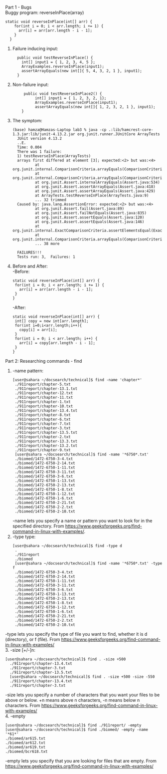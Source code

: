 Part 1 - Bugs    
Buggy program: reverseInPlace(array)   
```
static void reverseInPlace(int[] arr) {
    for(int i = 0; i < arr.length; i += 1) {
      arr[i] = arr[arr.length - i - 1];
    }
  }
```    
1. Failure inducing input:
   ```
     public void testReverseInPlace() {
       int[] input1 = { 1, 2, 3, 4, 5 };
       ArrayExamples.reverseInPlace(input1);
       assertArrayEquals(new int[]{ 5, 4, 3, 2, 1 }, input1);
     }

2. Non-failure input:
   ```
        public void testReverseInPlace2() {
             int[] input1 = { 1, 2, 3, 2, 1};
             ArrayExamples.reverseInPlace(input1);
             assertArrayEquals(new int[]{ 1, 2, 3, 2, 1 }, input1);
	   }
3. The symptom:
   ```
   (base) hamza@Hamzas-Laptop lab3 % java -cp .:lib/hamcrest-core-1.3.jar:lib/junit-4.13.2.jar org.junit.runner.JUnitCore ArrayTests
     JUnit version 4.13.2
     ..E.
     Time: 0.004
     There was 1 failure:
     1) testReverseInPlace(ArrayTests)
     arrays first differed at element [3]; expected:<2> but was:<4>
             at org.junit.internal.ComparisonCriteria.arrayEquals(ComparisonCriteria.java:78)
             at org.junit.internal.ComparisonCriteria.arrayEquals(ComparisonCriteria.java:28)
             at org.junit.Assert.internalArrayEquals(Assert.java:534)
             at org.junit.Assert.assertArrayEquals(Assert.java:418)
             at org.junit.Assert.assertArrayEquals(Assert.java:429)
             at ArrayTests.testReverseInPlace(ArrayTests.java:9)
             ... 32 trimmed
     Caused by: java.lang.AssertionError: expected:<2> but was:<4>
             at org.junit.Assert.fail(Assert.java:89)
             at org.junit.Assert.failNotEquals(Assert.java:835)
             at org.junit.Assert.assertEquals(Assert.java:120)
             at org.junit.Assert.assertEquals(Assert.java:146)
             at org.junit.internal.ExactComparisonCriteria.assertElementsEqual(ExactComparisonCriteria.java:8)
             at org.junit.internal.ComparisonCriteria.arrayEquals(ComparisonCriteria.java:76)
             ... 38 more
     
     FAILURES!!!
     Tests run: 3,  Failures: 1
     ```
4. Before and After:      
   -Before:    
   ```
   static void reverseInPlace(int[] arr) {
    for(int i = 0; i < arr.length; i += 1) {
      arr[i] = arr[arr.length - i - 1];
    }
   }
   ```
   -After:
   ```
   static void reverseInPlace(int[] arr) {
    int[] copy = new int[arr.length];
    for(int i=0;i<arr.length;i++){
      copy[i] = arr[i];
    }
    for(int i = 0; i < arr.length; i++) {
      arr[i] = copy[arr.length - i - 1];
    }
   }
   ```
Part 2: Researching commands - find    
1. -name pattern:
   ```
   [user@sahara ~/docsearch/technical]$ find -name 'chapter*'
	./911report/chapter-5.txt
	./911report/chapter-13.1.txt
	./911report/chapter-12.txt
	./911report/chapter-11.txt
	./911report/chapter-1.txt
	./911report/chapter-10.txt
	./911report/chapter-13.4.txt
	./911report/chapter-8.txt
	./911report/chapter-6.txt
	./911report/chapter-7.txt
	./911report/chapter-3.txt
	./911report/chapter-13.5.txt
	./911report/chapter-2.txt
	./911report/chapter-13.3.txt
	./911report/chapter-13.2.txt
	./911report/chapter-9.txt
	[user@sahara ~/docsearch/technical]$ find -name '*6750*.txt'
	./biomed/1472-6750-3-4.txt
	./biomed/1472-6750-2-14.txt
	./biomed/1472-6750-1-11.txt
	./biomed/1472-6750-3-11.txt
	./biomed/1472-6750-3-6.txt
	./biomed/1472-6750-1-13.txt
	./biomed/1472-6750-2-13.txt
	./biomed/1472-6750-1-8.txt
	./biomed/1472-6750-1-12.txt
	./biomed/1472-6750-1-6.txt
	./biomed/1472-6750-2-21.txt
	./biomed/1472-6750-2-2.txt
	./biomed/1472-6750-2-10.txt
   ```      
   -name lets you specify a name or pattern you want to look for in the specified directory. From https://www.geeksforgeeks.org/find-command-in-linux-with-examples/.     
2. -type type:
   ```
   [user@sahara ~/docsearch/technical]$ find -type d
	.
	./911report
	./biomed
	[user@sahara ~/docsearch/technical]$ find -name '*6750*.txt' -type f
	./biomed/1472-6750-3-4.txt
	./biomed/1472-6750-2-14.txt
	./biomed/1472-6750-1-11.txt
	./biomed/1472-6750-3-11.txt
	./biomed/1472-6750-3-6.txt
	./biomed/1472-6750-1-13.txt
	./biomed/1472-6750-2-13.txt
	./biomed/1472-6750-1-8.txt
	./biomed/1472-6750-1-12.txt
	./biomed/1472-6750-1-6.txt
	./biomed/1472-6750-2-21.txt
	./biomed/1472-6750-2-2.txt
	./biomed/1472-6750-2-10.txt
    ```
-type lets you specify the type of file you want to find, whether it is d (directory), or f (file). From https://www.geeksforgeeks.org/find-command-in-linux-with-examples/    
  3. -size [+/-]n:    
  ```
[user@sahara ~/docsearch/technical]$ find . -size +500
	./911report/chapter-13.4.txt
	./911report/chapter-3.txt
	./911report/chapter-13.5.txt
	[user@sahara ~/docsearch/technical]$ find . -size +500 -size -550
	./911report/chapter-13.4.txt
	./911report/chapter-3.txt
  ```
-size lets you specify a number of characters that you want your files to be above or below. +n means above n characters, -n means below n characters. From https://www.geeksforgeeks.org/find-command-in-linux-with-examples/     
4. -empty    
```
[user@sahara ~/docsearch/technical]$ find ./911report/ -empty
[user@sahara ~/docsearch/technical]$ find ./biomed/ -empty -name '*61*'
./biomed/ar615.txt
./biomed/ar612.txt
./biomed/ar619.txt
./biomed/bcr618.txt
```
-empty lets you specify that you are looking for files that are empty. From https://www.geeksforgeeks.org/find-command-in-linux-with-examples/     

